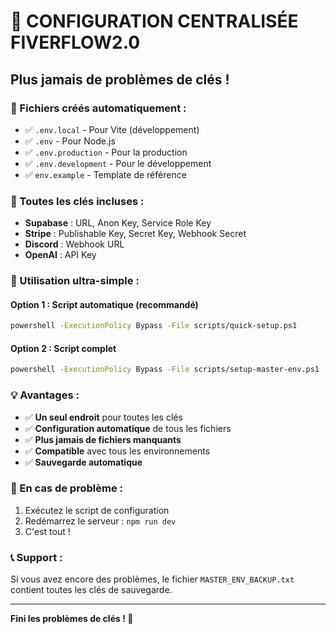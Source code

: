# 🚀 CONFIGURATION CENTRALISÉE FIVERFLOW2.0
## Plus jamais de problèmes de clés !

### 📁 Fichiers créés automatiquement :
- ✅ `.env.local` - Pour Vite (développement)
- ✅ `.env` - Pour Node.js
- ✅ `.env.production` - Pour la production
- ✅ `.env.development` - Pour le développement
- ✅ `env.example` - Template de référence

### 🔑 Toutes les clés incluses :
- **Supabase** : URL, Anon Key, Service Role Key
- **Stripe** : Publishable Key, Secret Key, Webhook Secret
- **Discord** : Webhook URL
- **OpenAI** : API Key

### 🚀 Utilisation ultra-simple :

#### **Option 1 : Script automatique (recommandé)**
```bash
powershell -ExecutionPolicy Bypass -File scripts/quick-setup.ps1
```

#### **Option 2 : Script complet**
```bash
powershell -ExecutionPolicy Bypass -File scripts/setup-master-env.ps1
```

### 💡 Avantages :
- ✅ **Un seul endroit** pour toutes les clés
- ✅ **Configuration automatique** de tous les fichiers
- ✅ **Plus jamais de fichiers manquants**
- ✅ **Compatible** avec tous les environnements
- ✅ **Sauvegarde automatique**

### 🔧 En cas de problème :
1. Exécutez le script de configuration
2. Redémarrez le serveur : `npm run dev`
3. C'est tout !

### 📞 Support :
Si vous avez encore des problèmes, le fichier `MASTER_ENV_BACKUP.txt` contient toutes les clés de sauvegarde.

---
**Fini les problèmes de clés ! 🎉**
